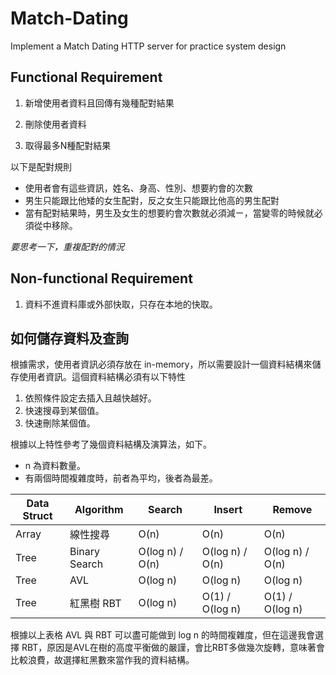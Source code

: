 # Match-Dating
Implement a Match Dating HTTP server for practice system design

## Functional Requirement

1. 新增使用者資料且回傳有幾種配對結果

2. 刪除使用者資料

3. 取得最多N種配對結果

以下是配對規則
- 使用者會有這些資訊，姓名、身高、性別、想要約會的次數
- 男生只能跟比他矮的女生配對，反之女生只能跟比他高的男生配對
- 當有配對結果時，男生及女生的想要約會次數就必須減ㄧ，當變零的時候就必須從中移除。

*要思考一下，重複配對的情況*

## Non-functional Requirement

1. 資料不進資料庫或外部快取，只存在本地的快取。


## 如何儲存資料及查詢

根據需求，使用者資訊必須存放在 in-memory，所以需要設計一個資料結構來儲存使用者資訊。這個資料結構必須有以下特性

1. 依照條件設定去插入且越快越好。
2. 快速搜尋到某個值。
3. 快速刪除某個值。

根據以上特性參考了幾個資料結構及演算法，如下。

* n 為資料數量。
* 有兩個時間複雜度時，前者為平均，後者為最差。

| Data Struct | Algorithm | Search | Insert | Remove |
| - | - | - | - | - |
| Array | 線性搜尋 | O(n) | O(n) | O(n) |
| Tree | Binary Search | O(log n) / O(n) | O(log n) / O(n) | O(log n) / O(n) |
| Tree | AVL | O(log n) | O(log n) | O(log n) | 
| Tree | 紅黑樹 RBT | O(log n) | O(1) / O(log n) | O(1) / O(log n) | 


根據以上表格 AVL 與 RBT 可以盡可能做到 log n 的時間複雜度，但在這邊我會選擇 RBT，原因是AVL在樹的高度平衡做的嚴謹，會比RBT多做幾次旋轉，意味著會比較浪費，故選擇紅黑數來當作我的資料結構。
